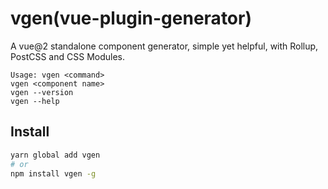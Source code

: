 # vgen(vue-plugin-generator)

A vue@2 standalone component generator, simple yet helpful, with Rollup, PostCSS and CSS Modules.

```
Usage: vgen <command>
vgen <component name>
vgen --version
vgen --help
```

## Install

```bash
yarn global add vgen
# or
npm install vgen -g
```
